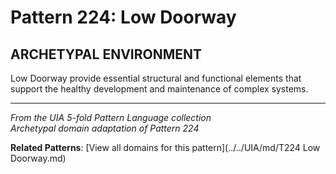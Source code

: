 # Pattern 224: Low Doorway

## ARCHETYPAL ENVIRONMENT

Low Doorway provide essential structural and functional elements that support the healthy development and maintenance of complex systems.

---

*From the UIA 5-fold Pattern Language collection*  
*Archetypal domain adaptation of Pattern 224*

**Related Patterns**: [View all domains for this pattern](../../UIA/md/T224 Low Doorway.md)